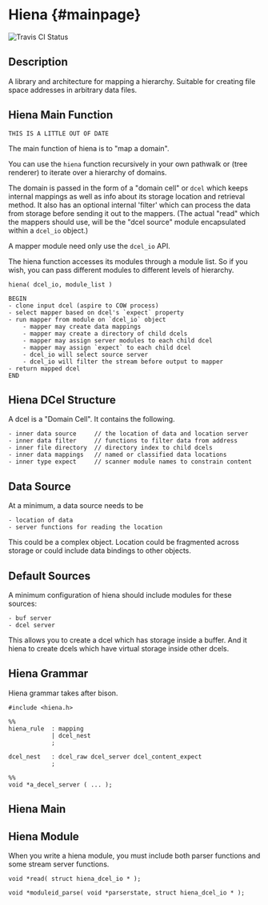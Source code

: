 Hiena	{#mainpage}
=====

![Travis CI Status](https://api.travis-ci.org/element0/hiena.svg?branch=master)



## Description ##

A library and architecture for mapping a hierarchy.  Suitable for creating file space addresses in arbitrary data files.


## Hiena Main Function ##

`THIS IS A LITTLE OUT OF DATE`

The main function of hiena is to "map a domain".

You can use the `hiena` function recursively in your own pathwalk or (tree renderer) to iterate over a hierarchy of domains.

The domain is passed in the form of a "domain cell" or `dcel` which keeps internal mappings as well as info about its storage location and retrieval method.  It also has an optional internal 'filter' which can process the data from storage before sending it out to the mappers. (The actual "read" which the mappers should use, will be the "dcel source" module encapsulated within a `dcel_io` object.)

A mapper module need only use the `dcel_io` API.

The hiena function accesses its modules through a module list.  So if you wish, you can pass different modules to different levels of hierarchy.

	hiena( dcel_io, module_list )

	BEGIN
	- clone input dcel (aspire to COW process)
	- select mapper based on dcel's `expect` property
	- run mapper from module on `dcel_io` object
		- mapper may create data mappings
		- mapper may create a directory of child dcels
		- mapper may assign server modules to each child dcel
		- mapper may assign `expect` to each child dcel
		- dcel_io will select source server
		- dcel_io will filter the stream before output to mapper
	- return mapped dcel
	END


## Hiena DCel Structure ##

A dcel is a "Domain Cell".  It contains the following.

	- inner data source 	// the location of data and location server
	- inner data filter		// functions to filter data from address
	- inner file directory	// directory index to child dcels
	- inner data mappings	// named or classified data locations
	- inner type expect		// scanner module names to constrain content

## Data Source ##

At a minimum, a data source needs to be

	- location of data
	- server functions for reading the location

This could be a complex object.  Location could be fragmented across storage or could include data bindings to other objects.

## Default Sources ##

A minimum configuration of hiena should include modules for these sources:

	- buf server
	- dcel server

This allows you to create a dcel which has storage inside a buffer.  And it hiena to create dcels which have virtual storage inside other dcels.

## Hiena Grammar ##

Hiena grammar takes after bison.

	#include <hiena.h>

	%%
	hiena_rule 	: mapping
				| dcel_nest
				;

	dcel_nest	: dcel_raw dcel_server dcel_content_expect
				;

	%%
	void *a_decel_server ( ... );

## Hiena Main ##


## Hiena Module ##

When you write a hiena module, you must include both parser functions and some stream server functions.

	void *read( struct hiena_dcel_io * );

	void *moduleid_parse( void *parserstate, struct hiena_dcel_io * );	


	

